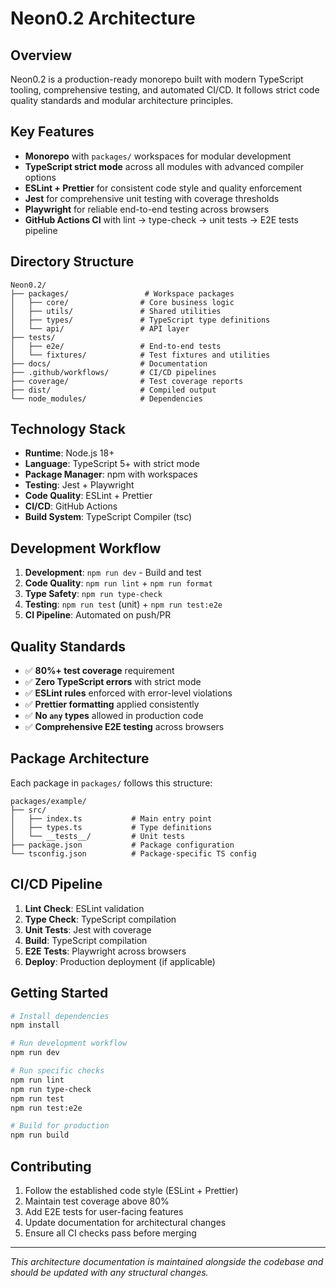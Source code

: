 # Neon0.2 Architecture

## Overview

Neon0.2 is a production-ready monorepo built with modern TypeScript tooling, comprehensive testing, and automated CI/CD. It follows strict code quality standards and modular architecture principles.

## Key Features

- **Monorepo** with `packages/` workspaces for modular development
- **TypeScript strict mode** across all modules with advanced compiler options
- **ESLint + Prettier** for consistent code style and quality enforcement
- **Jest** for comprehensive unit testing with coverage thresholds
- **Playwright** for reliable end-to-end testing across browsers
- **GitHub Actions CI** with lint → type-check → unit tests → E2E tests pipeline

## Directory Structure

```
Neon0.2/
├── packages/                 # Workspace packages
│   ├── core/                # Core business logic
│   ├── utils/               # Shared utilities
│   ├── types/               # TypeScript type definitions
│   └── api/                 # API layer
├── tests/
│   ├── e2e/                 # End-to-end tests
│   └── fixtures/            # Test fixtures and utilities
├── docs/                    # Documentation
├── .github/workflows/       # CI/CD pipelines
├── coverage/                # Test coverage reports
├── dist/                    # Compiled output
└── node_modules/            # Dependencies
```

## Technology Stack

- **Runtime**: Node.js 18+
- **Language**: TypeScript 5+ with strict mode
- **Package Manager**: npm with workspaces
- **Testing**: Jest + Playwright
- **Code Quality**: ESLint + Prettier
- **CI/CD**: GitHub Actions
- **Build System**: TypeScript Compiler (tsc)

## Development Workflow

1. **Development**: `npm run dev` - Build and test
2. **Code Quality**: `npm run lint` + `npm run format`
3. **Type Safety**: `npm run type-check`
4. **Testing**: `npm run test` (unit) + `npm run test:e2e`
5. **CI Pipeline**: Automated on push/PR

## Quality Standards

- ✅ **80%+ test coverage** requirement
- ✅ **Zero TypeScript errors** with strict mode
- ✅ **ESLint rules** enforced with error-level violations
- ✅ **Prettier formatting** applied consistently
- ✅ **No `any` types** allowed in production code
- ✅ **Comprehensive E2E testing** across browsers

## Package Architecture

Each package in `packages/` follows this structure:

```
packages/example/
├── src/
│   ├── index.ts           # Main entry point
│   ├── types.ts           # Type definitions
│   └── __tests__/         # Unit tests
├── package.json           # Package configuration
└── tsconfig.json          # Package-specific TS config
```

## CI/CD Pipeline

1. **Lint Check**: ESLint validation
2. **Type Check**: TypeScript compilation
3. **Unit Tests**: Jest with coverage
4. **Build**: TypeScript compilation
5. **E2E Tests**: Playwright across browsers
6. **Deploy**: Production deployment (if applicable)

## Getting Started

```bash
# Install dependencies
npm install

# Run development workflow
npm run dev

# Run specific checks
npm run lint
npm run type-check
npm run test
npm run test:e2e

# Build for production
npm run build
```

## Contributing

1. Follow the established code style (ESLint + Prettier)
2. Maintain test coverage above 80%
3. Add E2E tests for user-facing features
4. Update documentation for architectural changes
5. Ensure all CI checks pass before merging

---

*This architecture documentation is maintained alongside the codebase and should be updated with any structural changes.* 